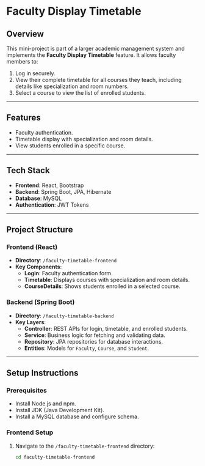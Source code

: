 # Faculty Display Timetable

## Overview
This mini-project is part of a larger academic management system and implements the **Faculty Display Timetable** feature. It allows faculty members to:
1. Log in securely.
2. View their complete timetable for all courses they teach, including details like specialization and room numbers.
3. Select a course to view the list of enrolled students.

---

## Features
- Faculty authentication.
- Timetable display with specialization and room details.
- View students enrolled in a specific course.

---

## Tech Stack
- **Frontend**: React, Bootstrap  
- **Backend**: Spring Boot, JPA, Hibernate  
- **Database**: MySQL  
- **Authentication**: JWT Tokens  

---

## Project Structure

### Frontend (React)
- **Directory**: `/faculty-timetable-frontend`
- **Key Components**:
  - **Login**: Faculty authentication form.
  - **Timetable**: Displays courses with specialization and room details.
  - **CourseDetails**: Shows students enrolled in a selected course.

### Backend (Spring Boot)
- **Directory**: `/faculty-timetable-backend`
- **Key Layers**:
  - **Controller**: REST APIs for login, timetable, and enrolled students.
  - **Service**: Business logic for fetching and validating data.
  - **Repository**: JPA repositories for database interactions.
  - **Entities**: Models for `Faculty`, `Course`, and `Student`.

---

## Setup Instructions

### Prerequisites
- Install Node.js and npm.
- Install JDK (Java Development Kit).
- Install a MySQL database and configure schema.

### Frontend Setup
1. Navigate to the `/faculty-timetable-frontend` directory:
   ```bash
   cd faculty-timetable-frontend
